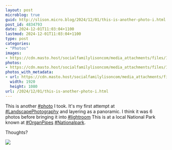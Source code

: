 ```yaml
---
layout: post
microblog: true
guid: http://slison.micro.blog/2024/12/01/this-is-another-photo-i.html
post_id: 4834793
date: 2024-12-01T11:03:04+1100
lastmod: 2024-12-01T11:03:04+1100
type: post
categories:
- "Photos"
images:
- https://cdn.masto.host/socialfamilylisoncom/media_attachments/files/113/574/625/613/810/772/original/3be89bcc9a37777e.jpg
photos:
- https://cdn.masto.host/socialfamilylisoncom/media_attachments/files/113/574/625/613/810/772/original/3be89bcc9a37777e.jpg
photos_with_metadata:
- url: https://cdn.masto.host/socialfamilylisoncom/media_attachments/files/113/574/625/613/810/772/original/3be89bcc9a37777e.jpg
  width: 1920
  height: 1080
url: /2024/12/01/this-is-another-photo-i.html
---
```

<p>This is another <a href="https://social.familylison.com/tags/photo" class="mention hashtag" rel="tag">#<span>photo</span></a> I took. It&#39;s my first attempt at <a href="https://social.familylison.com/tags/LandscapePhotography" class="mention hashtag" rel="tag">#<span>LandscapePhotography</span></a> and layering as a panoramic. I think it was 6 photos before bringing it into <a href="https://social.familylison.com/tags/lightroom" class="mention hashtag" rel="tag">#<span>lightroom</span></a> This is at a local National Park known at <a href="https://social.familylison.com/tags/OrganPipes" class="mention hashtag" rel="tag">#<span>OrganPipes</span></a> <a href="https://social.familylison.com/tags/Nationalpark" class="mention hashtag" rel="tag">#<span>Nationalpark</span></a>.</p><p>Thoughts?</p><p><img src="https://cdn.masto.host/socialfamilylisoncom/media_attachments/files/113/574/625/613/810/772/original/3be89bcc9a37777e.jpg">

